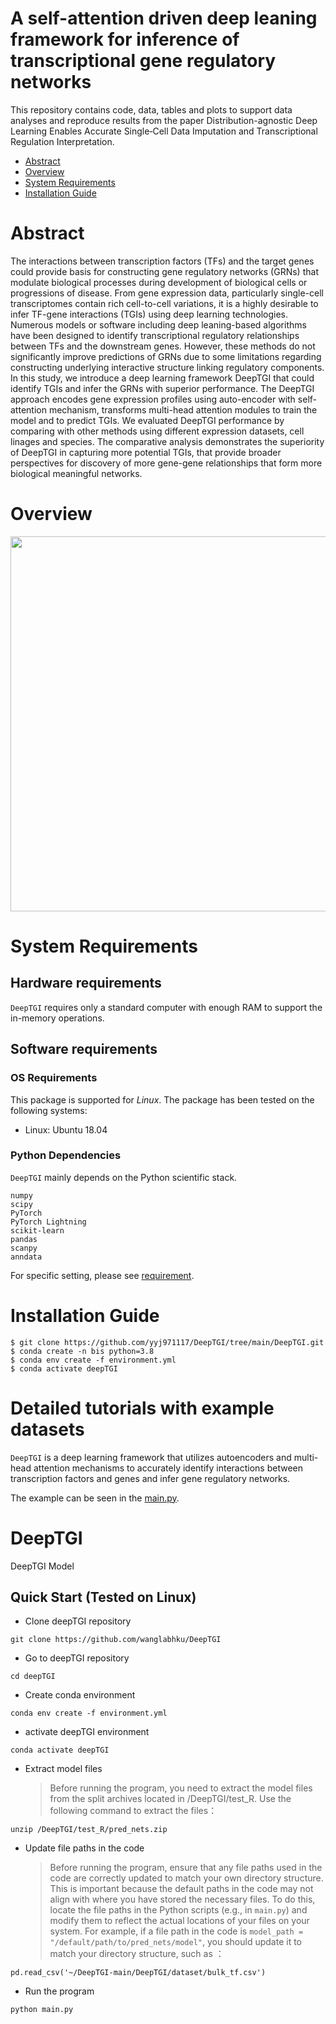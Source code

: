 # A self-attention driven deep leaning framework for inference of transcriptional gene regulatory networks


This repository contains code, data, tables and plots to support data analyses and reproduce results from the paper Distribution-agnostic Deep Learning Enables Accurate Single‐Cell Data Imputation and Transcriptional Regulation Interpretation.
- [Abstract](#abstract)
- [Overview](#overview)
- [System Requirements](#system-requirements)
- [Installation Guide](#installation-guide)


# Abstract
The interactions between transcription factors (TFs) and the target genes could provide basis for constructing gene regulatory networks (GRNs) that modulate biological processes during development of biological cells or progressions of disease. From gene expression data, particularly single-cell transcriptomes contain rich cell-to-cell variations, it is a highly desirable to infer TF-gene interactions (TGIs) using deep learning technologies. Numerous models or software including deep leaning-based algorithms have been designed to identify transcriptional regulatory relationships between TFs and the downstream genes. However, these methods do not significantly improve predictions of GRNs due to some limitations regarding constructing underlying interactive structure linking regulatory components. In this study, we introduce a deep learning framework DeepTGI that could identify TGIs and infer the GRNs with superior performance. The DeepTGI approach encodes gene expression profiles using auto-encoder with self-attention mechanism, transforms multi-head attention modules to train the model and to predict TGIs. We evaluated DeepTGI performance by comparing with other methods using different expression datasets, cell linages and species. The comparative analysis demonstrates the superiority of DeepTGI in capturing more potential TGIs, that provide broader perspectives for discovery of more gene-gene relationships that form more biological meaningful networks.

# Overview
<div align=center>
<img src="https://github.com/yyj971117/DeepTGI/blob/Overview.png" height="600" width="800">
</div>

# System Requirements
## Hardware requirements
`DeepTGI` requires only a standard computer with enough RAM to support the in-memory operations.

## Software requirements
### OS Requirements
This package is supported for *Linux*. The package has been tested on the following systems:
+ Linux: Ubuntu 18.04

### Python Dependencies
`DeepTGI` mainly depends on the Python scientific stack.
```
numpy
scipy
PyTorch
PyTorch Lightning
scikit-learn
pandas
scanpy
anndata
```
For specific setting, please see <a href="https://github.com/yyj971117/DeepTGI/blob/main/environment.yml">requirement</a>.

# Installation Guide
```
$ git clone https://github.com/yyj971117/DeepTGI/tree/main/DeepTGI.git
$ conda create -n bis python=3.8
$ conda env create -f environment.yml
$ conda activate deepTGI
```
# Detailed tutorials with example datasets
`DeepTGI` is a deep learning framework that utilizes autoencoders and multi-head attention mechanisms to accurately identify interactions between transcription factors and genes and infer gene regulatory networks.

The example can be seen in the <a href="https://github.com/yyj971117/DeepTGI/tree/main/DeepTGI/program/main.py">main.py</a>.

# DeepTGI

DeepTGI Model

## Quick Start (Tested on Linux)

  * Clone deepTGI repository
```
git clone https://github.com/wanglabhku/DeepTGI
```
  * Go to deepTGI repository
```
cd deepTGI
```
  * Create conda environment
```
conda env create -f environment.yml
```
  * activate deepTGI environment
```
conda activate deepTGI
```
 * Extract model files
   > Before running the program, you need to extract the model files from the split archives located in /DeepTGI/test_R. Use the following command to extract the files：
```
unzip /DeepTGI/test_R/pred_nets.zip
```  
  * Update file paths in the code
    > Before running the program, ensure that any file paths used in the code are correctly updated to match your own directory structure. This is important because the default paths in the code may not align with where you have stored the necessary files. To do this, locate the file paths in the Python scripts (e.g., in `main.py`) and modify them to reflect the actual locations of your files on your system.
    > For example, if a file path in the code is `model_path = "/default/path/to/pred_nets/model"`, you should update it to match your directory structure, such as ：
```
pd.read_csv('~/DeepTGI-main/DeepTGI/dataset/bulk_tf.csv')
```
  * Run the program
```
python main.py
``` 



